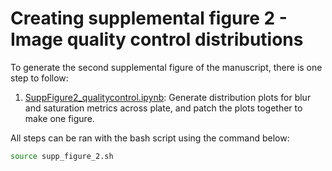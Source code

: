 # Creating supplemental figure 2 - Image quality control distributions

To generate the second supplemental figure of the manuscript, there is one step to follow:

1. [SuppFigure2_qualitycontrol.ipynb](./SuppFigure2_qualitycontrol.ipynb): Generate distribution plots for blur and saturation metrics across plate, and patch the plots together to make one figure.

All steps can be ran with the bash script using the command below:

```bash
source supp_figure_2.sh
```
